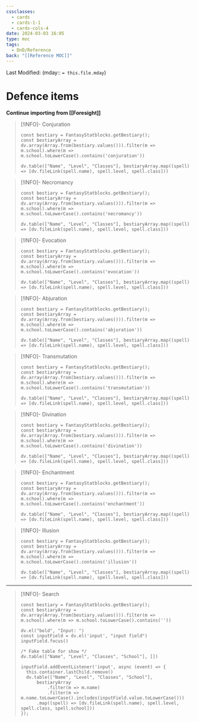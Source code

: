 ```yaml
---
cssclasses:
  - cards
  - cards-1-1
  - cards-cols-4
date: 2024-03-03 16:05
type: moc
tags:
  - DnD/Reference
back: "[[Reference MOC]]"
---
```

Last Modified: (mday:: `= this.file.mday`)
# Defence items
**Continue importing from [[Foresight]]**

> [!INFO]- Conjuration
> ```dataviewjs
> const bestiary = FantasyStatblocks.getBestiary();
> const bestiaryArray = dv.array(Array.from(bestiary.values())).filter(m => m.school).where(m => m.school.toLowerCase().contains('conjuration'))
> 
> dv.table(["Name", "Level", "Classes"], bestiaryArray.map((spell) => [dv.fileLink(spell.name), spell.level, spell.class]))
> ```

> [!INFO]- Necromancy
> ```dataviewjs
> const bestiary = FantasyStatblocks.getBestiary();
> const bestiaryArray = dv.array(Array.from(bestiary.values())).filter(m => m.school).where(m => m.school.toLowerCase().contains('necromancy'))
> 
> dv.table(["Name", "Level", "Classes"], bestiaryArray.map((spell) => [dv.fileLink(spell.name), spell.level, spell.class]))
> ```

> [!INFO]- Evocation
> ```dataviewjs
> const bestiary = FantasyStatblocks.getBestiary();
> const bestiaryArray = dv.array(Array.from(bestiary.values())).filter(m => m.school).where(m => m.school.toLowerCase().contains('evocation'))
> 
> dv.table(["Name", "Level", "Classes"], bestiaryArray.map((spell) => [dv.fileLink(spell.name), spell.level, spell.class]))
> ```

> [!INFO]- Abjuration
> ```dataviewjs
> const bestiary = FantasyStatblocks.getBestiary();
> const bestiaryArray = dv.array(Array.from(bestiary.values())).filter(m => m.school).where(m => m.school.toLowerCase().contains('abjuration'))
> 
> dv.table(["Name", "Level", "Classes"], bestiaryArray.map((spell) => [dv.fileLink(spell.name), spell.level, spell.class]))
> ```

> [!INFO]- Transmutation
> ```dataviewjs
> const bestiary = FantasyStatblocks.getBestiary();
> const bestiaryArray = dv.array(Array.from(bestiary.values())).filter(m => m.school).where(m => m.school.toLowerCase().contains('transmutation'))
> 
> dv.table(["Name", "Level", "Classes"], bestiaryArray.map((spell) => [dv.fileLink(spell.name), spell.level, spell.class]))
> ```

> [!INFO]- Divination
> ```dataviewjs
> const bestiary = FantasyStatblocks.getBestiary();
> const bestiaryArray = dv.array(Array.from(bestiary.values())).filter(m => m.school).where(m => m.school.toLowerCase().contains('divination'))
> 
> dv.table(["Name", "Level", "Classes"], bestiaryArray.map((spell) => [dv.fileLink(spell.name), spell.level, spell.class]))
> ```

> [!INFO]- Enchantment
> ```dataviewjs
> const bestiary = FantasyStatblocks.getBestiary();
> const bestiaryArray = dv.array(Array.from(bestiary.values())).filter(m => m.school).where(m => m.school.toLowerCase().contains('enchantment'))
> 
> dv.table(["Name", "Level", "Classes"], bestiaryArray.map((spell) => [dv.fileLink(spell.name), spell.level, spell.class]))
> ```

> [!INFO]- Illusion
> ```dataviewjs
> const bestiary = FantasyStatblocks.getBestiary();
> const bestiaryArray = dv.array(Array.from(bestiary.values())).filter(m => m.school).where(m => m.school.toLowerCase().contains('illusion'))
> 
> dv.table(["Name", "Level", "Classes"], bestiaryArray.map((spell) => [dv.fileLink(spell.name), spell.level, spell.class]))
> ```

---

> [!INFO]- Search
> ```dataviewjs
> const bestiary = FantasyStatblocks.getBestiary();
> const bestiaryArray = dv.array(Array.from(bestiary.values())).filter(m => m.school).where(m => m.school.toLowerCase().contains(''))
> 
> dv.el("bold", "Input: ")
> const inputField = dv.el('input', "input field")
> inputField.focus()
> 
> /* Fake table for show */
> dv.table(["Name", "Level", "Classes", "School"], [])
> 
> inputField.addEventListener('input', async (event) => {
> 	this.container.lastChild.remove()
> 	dv.table(["Name", "Level", "Classes", "School"], 
> 		bestiaryArray
> 			.filter(m => m.name)
> 			.filter(m => m.name.toLowerCase().includes(inputField.value.toLowerCase()))
> 		.map((spell) => [dv.fileLink(spell.name), spell.level, spell.class, spell.school]))	
> });
> ```

